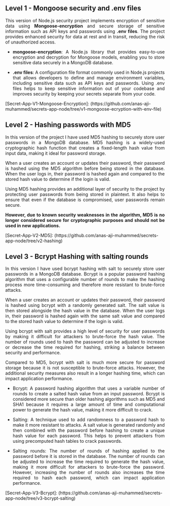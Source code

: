 ## Level 1 - Mongoose security and .env files
<div align="justify">

This version of Node.js security project implements encryption of sensitive data using **Mongoose-encryption** and secure storage of sensitive information such as API keys and passwords using **.env files**. The project provides enhanced security for data at rest and in transit, reducing the risk of unauthorized access.
- **mongoose-encryption**: A Node.js library that provides easy-to-use encryption and decryption for Mongoose models, enabling you to store sensitive data securely in a MongoDB database.

- **.env files**: A configuration file format commonly used in Node.js projects that allows developers to define and manage environment variables, including sensitive data such as API keys and passwords. Using .env files helps to keep sensitive information out of your codebase and improves security by keeping your secrets separate from your code.
</div>
[Secret-App-V1-Mongoose-Encryption]: (https://github.com/anas-aji-muhammed/secrets-app-node/tree/v1-mongoose-ecryption-with-env-file)

## Level 2 - Hashing passwords with MD5 
<div align="justify">
In this version of the project I have used MD5 hashing to securely store user passwords in a MongoDB database. MD5 hashing is a widely-used cryptographic hash function that creates a fixed-length hash value from input data, making it ideal for password storage.

When a user creates an account or updates their password, their password is hashed using the MD5 algorithm before being stored in the database. When the user logs in, their password is hashed again and compared to the stored hash value to determine if the login is valid.

Using MD5 hashing provides an additional layer of security to the project by protecting user passwords from being stored in plaintext. It also helps to ensure that even if the database is compromised, user passwords remain secure.

**However, due to known security weaknesses in the algorithm, MD5 is no longer considered secure for cryptographic purposes and should not be used in new applications.**
</div>
[Secret-App-V2-MD5]: (https://github.com/anas-aji-muhammed/secrets-app-node/tree/v2-hashing)

## Level 3 - Bcrypt Hashing with salting rounds
<div align="justify">
In this version I have used bcrypt hashing with salt to securely store user passwords in a MongoDB database. Bcrypt is a popular password hashing algorithm that uses a configurable number of rounds to make the hashing process more time-consuming and therefore more resistant to brute-force attacks.

When a user creates an account or updates their password, their password is hashed using bcrypt with a randomly generated salt. The salt value is then stored alongside the hash value in the database. When the user logs in, their password is hashed again with the same salt value and compared to the stored hash value to determine if the login is valid.

Using bcrypt with salt provides a high level of security for user passwords by making it difficult for attackers to brute-force the hash value. The number of rounds used to hash the password can be adjusted to increase or decrease the time required for hashing, striking a balance between security and performance.

Compared to MD5, bcrypt with salt is much more secure for password storage because it is not susceptible to brute-force attacks. However, the additional security measures also result in a longer hashing time, which can impact application performance.
- Bcrypt: A password hashing algorithm that uses a variable number of rounds to create a salted hash value from an input password. Bcrypt is considered more secure than older hashing algorithms such as MD5 and SHA1 because it requires a large amount of time and computational power to generate the hash value, making it more difficult to crack.

- Salting: A technique used to add randomness to a password hash to make it more resistant to attacks. A salt value is generated randomly and then combined with the password before hashing to create a unique hash value for each password. This helps to prevent attackers from using precomputed hash tables to crack passwords.

- Salting rounds: The number of rounds of hashing applied to the password before it is stored in the database. The number of rounds can be adjusted to increase the time required to generate the hash value, making it more difficult for attackers to brute-force the password. However, increasing the number of rounds also increases the time required to hash each password, which can impact application performance.
</div>
[Secret-App-V3-Bcrypt]: (https://github.com/anas-aji-muhammed/secrets-app-node/tree/v3-bcrypt-salting)

